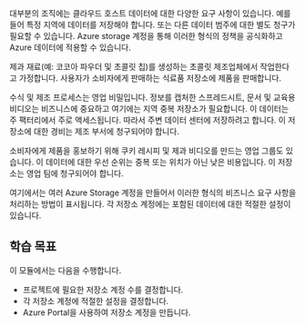 대부분의 조직에는 클라우드 호스트 데이터에 대한 다양한 요구 사항이 있습니다. 예를 들어 특정 지역에 데이터를 저장해야 합니다. 또는 다른 데이터 범주에 대한 별도 청구가 필요할 수 있습니다. Azure storage 계정을 통해 이러한 형식의 정책을 공식화하고 Azure 데이터에 적용할 수 있습니다.

제과 재료(예: 코코아 파우더 및 초콜릿 칩)를 생성하는 초콜릿 제조업체에서 작업한다고 가정합니다. 사용자가 소비자에게 판매하는 식료품 저장소에 제품을 판매합니다.

수식 및 제조 프로세스는 영업 비밀입니다. 정보를 캡처한 스프레드시트, 문서 및 교육용 비디오는 비즈니스에 중요하고 여기에는 지역 중복 저장소가 필요합니다. 이 데이터는 주 팩터리에서 주로 액세스됩니다. 따라서 주변 데이터 센터에 저장하려고 합니다. 이 저장소에 대한 경비는 제조 부서에 청구되어야 합니다.

소비자에게 제품을 홍보하기 위해 쿠키 레시피 및 제과 비디오를 만드는 영업 그룹도 있습니다. 이 데이터에 대한 우선 순위는 중복 또는 위치가 아닌 낮은 비용입니다. 이 저장소는 영업 팀에 청구되어야 합니다.

여기에서는 여러 Azure Storage 계정을 만들어서 이러한 형식의 비즈니스 요구 사항을 처리하는 방법이 표시됩니다. 각 저장소 계정에는 포함된 데이터에 대한 적절한 설정이 있습니다.

## <a name="learning-objectives"></a>학습 목표

이 모듈에서는 다음을 수행합니다.

 - 프로젝트에 필요한 저장소 계정 수를 결정합니다.
 - 각 저장소 계정에 적절한 설정을 결정합니다.
 - Azure Portal을 사용하여 저장소 계정을 만듭니다.